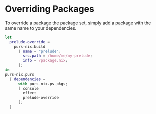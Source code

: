 # Overriding Packages
To override a package the package set, simply add a package with the same name to your dependencies.

```nix
let
  prelude-override =
    purs-nix.build
      { name = "prelude";
        src.path = /home/me/my-prelude;
        info = /package.nix;
      };
in
purs-nix.purs
  { dependencies =
      with purs-nix.ps-pkgs;
      [ console
        effect
        prelude-override
      ];
  }
```
